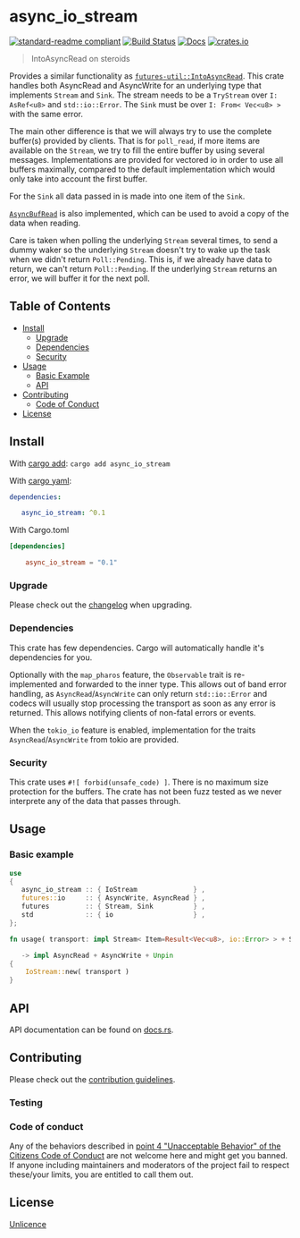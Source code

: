# async_io_stream

[![standard-readme compliant](https://img.shields.io/badge/readme%20style-standard-brightgreen.svg?style=flat-square)](https://github.com/RichardLitt/standard-readme)
[![Build Status](https://api.travis-ci.org/najamelan/async_io_stream.svg?branch=master)](https://travis-ci.org/najamelan/async_io_stream)
[![Docs](https://docs.rs/async_io_stream/badge.svg)](https://docs.rs/async_io_stream)
[![crates.io](https://img.shields.io/crates/v/async_io_stream.svg)](https://crates.io/crates/async_io_stream)


> IntoAsyncRead on steroids

Provides a similar functionality as [`futures-util::IntoAsyncRead`](https://docs.rs/futures/0.3.4/futures/stream/trait.TryStreamExt.html#method.into_async_read). This crate handles both AsyncRead and AsyncWrite for an underlying type
that implements `Stream` and `Sink`. The stream needs to be a `TryStream` over `I: AsRef<u8>` and `std::io::Error`. The `Sink`
must be over `I: From< Vec<u8> >` with the same error.

The main other difference is that we will always try to use the complete buffer(s) provided by clients. That is for `poll_read`,
if more items are available on the `Stream`, we try to fill the entire buffer by using several messages. Implementations are
provided for vectored io in order to use all buffers maximally, compared to the default implementation which would only take
into account the first buffer.

For the `Sink` all data passed in is made into one item of the `Sink`.

[`AsyncBufRead`](https://docs.rs/futures/0.3.4/futures/io/trait.AsyncBufRead.html) is also implemented, which can be used to
avoid a copy of the data when reading.

Care is taken when polling the underlying `Stream` several times, to send a dummy waker so the underlying `Stream` doesn't try to wake up the task when we didn't return `Poll::Pending`. This is, if we already have data to return, we can't return `Poll::Pending`. If the underlying `Stream` returns an error, we will buffer it for the next poll.


## Table of Contents

- [Install](#install)
   - [Upgrade](#upgrade)
   - [Dependencies](#dependencies)
   - [Security](#security)
- [Usage](#usage)
   - [Basic Example](#basic-example)
   - [API](#api)
- [Contributing](#contributing)
   - [Code of Conduct](#code-of-conduct)
- [License](#license)


## Install
With [cargo add](https://github.com/killercup/cargo-edit):
`cargo add async_io_stream`

With [cargo yaml](https://gitlab.com/storedbox/cargo-yaml):
```yaml
dependencies:

   async_io_stream: ^0.1
```

With Cargo.toml
```toml
[dependencies]

    async_io_stream = "0.1"
```

### Upgrade

Please check out the [changelog](https://github.com/najamelan/async_io_stream/blob/master/CHANGELOG.md) when upgrading.


### Dependencies

This crate has few dependencies. Cargo will automatically handle it's dependencies for you.

Optionally with the `map_pharos` feature, the `Observable` trait is re-implemented and forwarded to the inner type.
This allows out of band error handling, as `AsyncRead`/`AsyncWrite` can only return `std::io::Error` and codecs will usually
stop processing the transport as soon as any error is returned. This allows notifying clients of non-fatal errors or events.

When the `tokio_io` feature is enabled, implementation for the traits `AsyncRead`/`AsyncWrite` from tokio are provided.


### Security

This crate uses `#![ forbid(unsafe_code) ]`. There is no maximum size protection for the buffers. The crate has not been
fuzz tested as we never interprete any of the data that passes through.


## Usage

### Basic example

```rust
use
{
   async_io_stream :: { IoStream              } ,
   futures::io     :: { AsyncWrite, AsyncRead } ,
   futures         :: { Stream, Sink          } ,
   std             :: { io                    } ,
};

fn usage( transport: impl Stream< Item=Result<Vec<u8>, io::Error> > + Sink< Vec<u8>, Error=io::Error > + Unpin )

   -> impl AsyncRead + AsyncWrite + Unpin
{
	IoStream::new( transport )
}

```

## API

API documentation can be found on [docs.rs](https://docs.rs/async_io_stream).


## Contributing

Please check out the [contribution guidelines](https://github.com/najamelan/async_io_stream/blob/master/CONTRIBUTING.md).


### Testing


### Code of conduct

Any of the behaviors described in [point 4 "Unacceptable Behavior" of the Citizens Code of Conduct](https://github.com/stumpsyn/policies/blob/master/citizen_code_of_conduct.md#4-unacceptable-behavior) are not welcome here and might get you banned. If anyone including maintainers and moderators of the project fail to respect these/your limits, you are entitled to call them out.

## License

[Unlicence](https://unlicense.org/)

